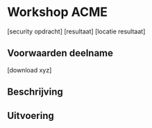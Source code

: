 # Workshop ACME  

[security opdracht]
[resultaat]
[locatie resultaat]

## Voorwaarden deelname

[download xyz]

## Beschrijving

## Uitvoering
